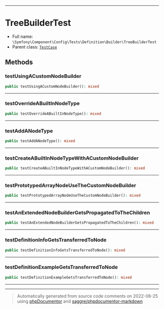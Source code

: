 ***

# TreeBuilderTest





* Full name: `\Symfony\Component\Config\Tests\Definition\Builder\TreeBuilderTest`
* Parent class: [`TestCase`](../../../../../../PHPUnit/Framework/TestCase.md)




## Methods


### testUsingACustomNodeBuilder



```php
public testUsingACustomNodeBuilder(): mixed
```











***

### testOverrideABuiltInNodeType



```php
public testOverrideABuiltInNodeType(): mixed
```











***

### testAddANodeType



```php
public testAddANodeType(): mixed
```











***

### testCreateABuiltInNodeTypeWithACustomNodeBuilder



```php
public testCreateABuiltInNodeTypeWithACustomNodeBuilder(): mixed
```











***

### testPrototypedArrayNodeUseTheCustomNodeBuilder



```php
public testPrototypedArrayNodeUseTheCustomNodeBuilder(): mixed
```











***

### testAnExtendedNodeBuilderGetsPropagatedToTheChildren



```php
public testAnExtendedNodeBuilderGetsPropagatedToTheChildren(): mixed
```











***

### testDefinitionInfoGetsTransferredToNode



```php
public testDefinitionInfoGetsTransferredToNode(): mixed
```











***

### testDefinitionExampleGetsTransferredToNode



```php
public testDefinitionExampleGetsTransferredToNode(): mixed
```











***


***
> Automatically generated from source code comments on 2022-06-25 using [phpDocumentor](http://www.phpdoc.org/) and [saggre/phpdocumentor-markdown](https://github.com/Saggre/phpDocumentor-markdown)
